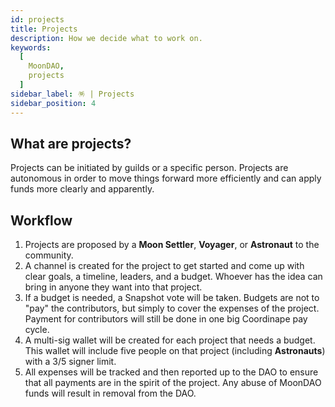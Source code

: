 ```yaml
---
id: projects
title: Projects
description: How we decide what to work on.
keywords:
  [
    MoonDAO,
    projects
  ]
sidebar_label: 🪅 | Projects
sidebar_position: 4
---
```


## What are projects?

Projects can be initiated by guilds or a specific person. Projects are autonomous in order to move things forward more efficiently and can apply funds more clearly and apparently.

## Workflow

1. Projects are proposed by a **Moon Settler**, **Voyager**, or **Astronaut** to the community.
2. A channel is created for the project to get started and come up with  clear goals, a timeline, leaders, and a budget. Whoever has the idea can bring in anyone they want into that project.
3. If a budget is needed, a Snapshot vote will be taken. Budgets are not to "pay" the contributors, but simply to cover the expenses of the project. Payment for contributors will still be done in one big Coordinape pay cycle.
4. A multi-sig wallet will be created for each project that needs a budget. This wallet will include five people on that project (including **Astronauts**) with a 3/5 signer limit.
5. All expenses will be tracked and then reported up to the DAO to ensure that all payments are in the spirit of the project. Any abuse of MoonDAO funds will result in removal from the DAO.
